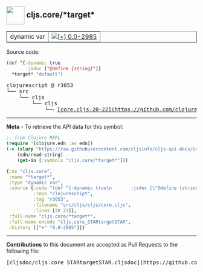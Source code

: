 ## <img width="48px" valign="middle" src="http://i.imgur.com/Hi20huC.png"> cljs.core/\*target\*

 <table border="1">
<tr>

<td>dynamic var</td>
<td><a href="https://github.com/cljsinfo/cljs-api-docs/tree/0.0-2985"><img valign="middle" alt="[+] 0.0-2985" src="https://img.shields.io/badge/+-0.0--2985-lightgrey.svg"></a> </td>
</tr>
</table>






Source code:

```clj
(def ^{:dynamic true
       :jsdoc ["@define {string}"]}
  *target* "default")
```

 <pre>
clojurescript @ r3053
└── src
    └── cljs
        └── cljs
            └── <ins>[core.cljs:20-22](https://github.com/clojure/clojurescript/blob/r3053/src/cljs/cljs/core.cljs#L20-L22)</ins>
</pre>


---

__Meta__ - To retrieve the API data for this symbol:

```clj
;; from Clojure REPL
(require '[clojure.edn :as edn])
(-> (slurp "https://raw.githubusercontent.com/cljsinfo/cljs-api-docs/catalog/cljs-api.edn")
    (edn/read-string)
    (get-in [:symbols "cljs.core/*target*"]))
```

```clj
{:ns "cljs.core",
 :name "*target*",
 :type "dynamic var",
 :source {:code "(def ^{:dynamic true\n       :jsdoc [\"@define {string}\"]}\n  *target* \"default\")",
          :repo "clojurescript",
          :tag "r3053",
          :filename "src/cljs/cljs/core.cljs",
          :lines [20 22]},
 :full-name "cljs.core/*target*",
 :full-name-encode "cljs.core_STARtargetSTAR",
 :history [["+" "0.0-2985"]]}

```

---

__Contributions__ to this document are accepted as Pull Requests to the following file:

 <pre>
[cljsdoc/cljs.core_STARtargetSTAR.cljsdoc](https://github.com/cljsinfo/cljs-api-docs/blob/master/cljsdoc/cljs.core_STARtargetSTAR.cljsdoc)
</pre>

